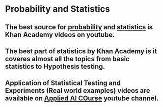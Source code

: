 # Probability and Statistics

## The best source for [probability](https://www.youtube.com/watch?v=uzkc-qNVoOk&list=PLC58778F28211FA19) and [statistics](https://www.youtube.com/watch?v=uhxtUt_-GyM&list=PL1328115D3D8A2566) is Khan Academy videos on youtube. 
## The best part of statistics by Khan Academy is it coveres almost all the topics from basic statistics to Hypothesis testing.

## Application of Statistical Testing and Experiments (Real world examples) videos are available on [Applied AI COurse](https://www.youtube.com/watch?v=ugJd33Vfai4&list=PLupD_xFct8mHMRMmUCHF1cy91gajfubHr&index=2) youtube channel.




